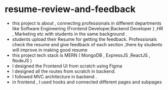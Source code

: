 # resume-review-and-feedback

- this project is about , connecting professionals in different departments like Software Engineering (Frontend Developer,Backend Developer ) ,HR , Marketing  etc with students in the same background .
- students upload their Resume for getting the feedback. Professionals check the resume and give feedback of each section ,there by students will improve in making good resume
- this project tech stack is MERN  ( MongoDB , ExpressJS ,ReactJS , NodeJS ) 
- I designed the Frontend UI from scratch using Figma
- I designed all the routes from scratch in backend. 
- I followed MVC architecture in backend .
- in frontend , I used hooks and connected different pages and subpages
